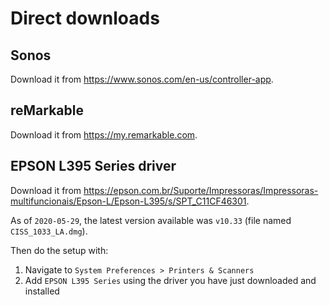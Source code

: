 # Direct downloads

## Sonos

Download it from https://www.sonos.com/en-us/controller-app.

## reMarkable

Download it from https://my.remarkable.com.

## EPSON L395 Series driver 

Download it from https://epson.com.br/Suporte/Impressoras/Impressoras-multifuncionais/Epson-L/Epson-L395/s/SPT_C11CF46301. 

As of `2020-05-29`, the latest version available was `v10.33` (file named `CISS_1033_LA.dmg`).

Then do the setup with:

1. Navigate to `System Preferences > Printers & Scanners`
2. Add `EPSON L395 Series` using the driver you have just downloaded and installed
